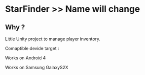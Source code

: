 # StarFinder >> Name will change

## Why ?
Little Unity project to manage player inventory.

Comaptible devide target : 

Works on Android 4

Works on Samsung GalaxyS2X
